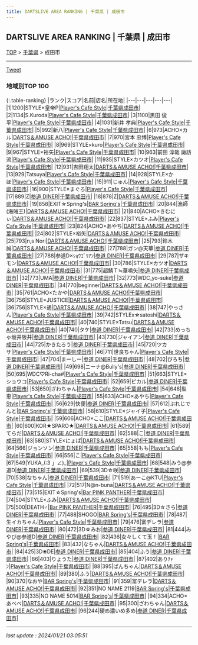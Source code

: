 ```yaml
---
title: DARTSLIVE AREA RANKING | 千葉県 | 成田市
---
```

## DARTSLIVE AREA RANKING | 千葉県 | 成田市

[TOP](/darts/rank/) > [千葉県](/darts/rank/千葉県/) > 成田市

___

<a href="https://twitter.com/share?ref_src=twsrc%5Etfw" data-text="DARTSLIVE AREA RANKING | 千葉県成田市" class="twitter-share-button" data-via="DARTSLIVE" data-hashtags="DARTSLIVE" data-related="DARTSLIVE" data-show-count="false">Tweet</a>

### 地域別TOP 100

{:.table-ranking}
|ランク|スコア|名前|店名|所在地|
|---|---|---|---|---|
|1|1200|STYLE×皇帝P|<a href="https://search.dartslive.com/jp/shop/0fefd78ac34af4940d9b047a20a7ba1e">Player's Cafe Style</a>|<a href="/darts/rank/千葉県/成田市">千葉県成田市</a>|
|2|1134|S.Kuroda|<a href="https://search.dartslive.com/jp/shop/0fefd78ac34af4940d9b047a20a7ba1e">Player's Cafe Style</a>|<a href="/darts/rank/千葉県/成田市">千葉県成田市</a>|
|3|1100|黒田 俊平|<a href="https://search.dartslive.com/jp/shop/0fefd78ac34af4940d9b047a20a7ba1e">Player's Cafe Style</a>|<a href="/darts/rank/千葉県/成田市">千葉県成田市</a>|
|4|1031|新井 孝典|<a href="https://search.dartslive.com/jp/shop/0fefd78ac34af4940d9b047a20a7ba1e">Player's Cafe Style</a>|<a href="/darts/rank/千葉県/成田市">千葉県成田市</a>|
|5|992|新八|<a href="https://search.dartslive.com/jp/shop/0fefd78ac34af4940d9b047a20a7ba1e">Player's Cafe Style</a>|<a href="/darts/rank/千葉県/成田市">千葉県成田市</a>|
|6|973|ACHO×カル|<a href="https://search.dartslive.com/jp/shop/e1f2efac59a40b9b0d9b047a20a7ba1e">DARTS＆AMUSE ACHO!</a>|<a href="/darts/rank/千葉県/成田市">千葉県成田市</a>|
|7|970|宮本 忠博|<a href="https://search.dartslive.com/jp/shop/0fefd78ac34af4940d9b047a20a7ba1e">Player's Cafe Style</a>|<a href="/darts/rank/千葉県/成田市">千葉県成田市</a>|
|8|969|STYLE×kuro|<a href="https://search.dartslive.com/jp/shop/0fefd78ac34af4940d9b047a20a7ba1e">Player's Cafe Style</a>|<a href="/darts/rank/千葉県/成田市">千葉県成田市</a>|
|9|967|STYLE×裕矢|<a href="https://search.dartslive.com/jp/shop/0fefd78ac34af4940d9b047a20a7ba1e">Player's Cafe Style</a>|<a href="/darts/rank/千葉県/成田市">千葉県成田市</a>|
|10|963|前田 淳哉 諏訪流|<a href="https://search.dartslive.com/jp/shop/0fefd78ac34af4940d9b047a20a7ba1e">Player's Cafe Style</a>|<a href="/darts/rank/千葉県/成田市">千葉県成田市</a>|
|11|935|STYLE×カツオ|<a href="https://search.dartslive.com/jp/shop/0fefd78ac34af4940d9b047a20a7ba1e">Player's Cafe Style</a>|<a href="/darts/rank/千葉県/成田市">千葉県成田市</a>|
|12|931|吉田翔太|<a href="https://search.dartslive.com/jp/shop/e1f2efac59a40b9b0d9b047a20a7ba1e">DARTS＆AMUSE ACHO!</a>|<a href="/darts/rank/千葉県/成田市">千葉県成田市</a>|
|13|929|Tatsuya|<a href="https://search.dartslive.com/jp/shop/0fefd78ac34af4940d9b047a20a7ba1e">Player's Cafe Style</a>|<a href="/darts/rank/千葉県/成田市">千葉県成田市</a>|
|14|928|STYLE×かほ|<a href="https://search.dartslive.com/jp/shop/0fefd78ac34af4940d9b047a20a7ba1e">Player's Cafe Style</a>|<a href="/darts/rank/千葉県/成田市">千葉県成田市</a>|
|15|911|じゅん|<a href="https://search.dartslive.com/jp/shop/0fefd78ac34af4940d9b047a20a7ba1e">Player's Cafe Style</a>|<a href="/darts/rank/千葉県/成田市">千葉県成田市</a>|
|16|900|STYLE×まぐろ|<a href="https://search.dartslive.com/jp/shop/0fefd78ac34af4940d9b047a20a7ba1e">Player's Cafe Style</a>|<a href="/darts/rank/千葉県/成田市">千葉県成田市</a>|
|17|889|Z|<a href="https://search.dartslive.com/jp/shop/fa545dcbedc1035b0d9b047a20a7ba1e">参道 DINER</a>|<a href="/darts/rank/千葉県/成田市">千葉県成田市</a>|
|18|878|Z|<a href="https://search.dartslive.com/jp/shop/e1f2efac59a40b9b0d9b047a20a7ba1e">DARTS＆AMUSE ACHO!</a>|<a href="/darts/rank/千葉県/成田市">千葉県成田市</a>|
|19|858|EXIT☆Spring&#x27;s|<a href="https://search.dartslive.com/jp/shop/c53f537f6ebeb2f70d9b047a20a7ba1e">BAR Spring's</a>|<a href="/darts/rank/千葉県/成田市">千葉県成田市</a>|
|20|844|漁師(海賊王)|<a href="https://search.dartslive.com/jp/shop/e1f2efac59a40b9b0d9b047a20a7ba1e">DARTS＆AMUSE ACHO!</a>|<a href="/darts/rank/千葉県/成田市">千葉県成田市</a>|
|21|840|ACHO×きむにぃ|<a href="https://search.dartslive.com/jp/shop/e1f2efac59a40b9b0d9b047a20a7ba1e">DARTS＆AMUSE ACHO!</a>|<a href="/darts/rank/千葉県/成田市">千葉県成田市</a>|
|22|837|STYLE×ふみ|<a href="https://search.dartslive.com/jp/shop/0fefd78ac34af4940d9b047a20a7ba1e">Player's Cafe Style</a>|<a href="/darts/rank/千葉県/成田市">千葉県成田市</a>|
|23|824|ACHO×あやち|<a href="https://search.dartslive.com/jp/shop/e1f2efac59a40b9b0d9b047a20a7ba1e">DARTS＆AMUSE ACHO!</a>|<a href="/darts/rank/千葉県/成田市">千葉県成田市</a>|
|24|802|STYLE×裕矢|<a href="https://search.dartslive.com/jp/shop/e1f2efac59a40b9b0d9b047a20a7ba1e">DARTS＆AMUSE ACHO!</a>|<a href="/darts/rank/千葉県/成田市">千葉県成田市</a>|
|25|793|n,s Nori|<a href="https://search.dartslive.com/jp/shop/e1f2efac59a40b9b0d9b047a20a7ba1e">DARTS＆AMUSE ACHO!</a>|<a href="/darts/rank/千葉県/成田市">千葉県成田市</a>|
|25|793|鈴木 誠|<a href="https://search.dartslive.com/jp/shop/e1f2efac59a40b9b0d9b047a20a7ba1e">DARTS＆AMUSE ACHO!</a>|<a href="/darts/rank/千葉県/成田市">千葉県成田市</a>|
|27|788|ガン@天華|<a href="https://search.dartslive.com/jp/shop/fa545dcbedc1035b0d9b047a20a7ba1e">参道 DINER</a>|<a href="/darts/rank/千葉県/成田市">千葉県成田市</a>|
|27|788|参道D×ｼｮｳｺﾞﾘｱﾝ|<a href="https://search.dartslive.com/jp/shop/fa545dcbedc1035b0d9b047a20a7ba1e">参道 DINER</a>|<a href="/darts/rank/千葉県/成田市">千葉県成田市</a>|
|29|787|ザキモン|<a href="https://search.dartslive.com/jp/shop/e1f2efac59a40b9b0d9b047a20a7ba1e">DARTS＆AMUSE ACHO!</a>|<a href="/darts/rank/千葉県/成田市">千葉県成田市</a>|
|30|786|STYLE×カツオ|<a href="https://search.dartslive.com/jp/shop/e1f2efac59a40b9b0d9b047a20a7ba1e">DARTS＆AMUSE ACHO!</a>|<a href="/darts/rank/千葉県/成田市">千葉県成田市</a>|
|31|775|超鯖Ｔ≒華鳴矢|<a href="https://search.dartslive.com/jp/shop/fa545dcbedc1035b0d9b047a20a7ba1e">参道 DINER</a>|<a href="/darts/rank/千葉県/成田市">千葉県成田市</a>|
|32|773|UMA|<a href="https://search.dartslive.com/jp/shop/fa545dcbedc1035b0d9b047a20a7ba1e">参道 DINER</a>|<a href="/darts/rank/千葉県/成田市">千葉県成田市</a>|
|32|773|WDC_yo-suke|<a href="https://search.dartslive.com/jp/shop/fa545dcbedc1035b0d9b047a20a7ba1e">参道 DINER</a>|<a href="/darts/rank/千葉県/成田市">千葉県成田市</a>|
|34|770|beginner|<a href="https://search.dartslive.com/jp/shop/e1f2efac59a40b9b0d9b047a20a7ba1e">DARTS＆AMUSE ACHO!</a>|<a href="/darts/rank/千葉県/成田市">千葉県成田市</a>|
|35|761|ACHO×たかや|<a href="https://search.dartslive.com/jp/shop/e1f2efac59a40b9b0d9b047a20a7ba1e">DARTS＆AMUSE ACHO!</a>|<a href="/darts/rank/千葉県/成田市">千葉県成田市</a>|
|36|756|STYLE×JUSTICE|<a href="https://search.dartslive.com/jp/shop/e1f2efac59a40b9b0d9b047a20a7ba1e">DARTS＆AMUSE ACHO!</a>|<a href="/darts/rank/千葉県/成田市">千葉県成田市</a>|
|36|756|STYLE×通|<a href="https://search.dartslive.com/jp/shop/e1f2efac59a40b9b0d9b047a20a7ba1e">DARTS＆AMUSE ACHO!</a>|<a href="/darts/rank/千葉県/成田市">千葉県成田市</a>|
|38|747|やっさん|<a href="https://search.dartslive.com/jp/shop/0fefd78ac34af4940d9b047a20a7ba1e">Player's Cafe Style</a>|<a href="/darts/rank/千葉県/成田市">千葉県成田市</a>|
|39|742|STYLEⅹ☆satoshi|<a href="https://search.dartslive.com/jp/shop/e1f2efac59a40b9b0d9b047a20a7ba1e">DARTS＆AMUSE ACHO!</a>|<a href="/darts/rank/千葉県/成田市">千葉県成田市</a>|
|40|740|STYLE×Tatsu|<a href="https://search.dartslive.com/jp/shop/e1f2efac59a40b9b0d9b047a20a7ba1e">DARTS＆AMUSE ACHO!</a>|<a href="/darts/rank/千葉県/成田市">千葉県成田市</a>|
|40|740|タケ|<a href="https://search.dartslive.com/jp/shop/fa545dcbedc1035b0d9b047a20a7ba1e">参道 DINER</a>|<a href="/darts/rank/千葉県/成田市">千葉県成田市</a>|
|42|733|めっちゃ坂井阪井|<a href="https://search.dartslive.com/jp/shop/fa545dcbedc1035b0d9b047a20a7ba1e">参道 DINER</a>|<a href="/darts/rank/千葉県/成田市">千葉県成田市</a>|
|43|730|ジャイアン|<a href="https://search.dartslive.com/jp/shop/fa545dcbedc1035b0d9b047a20a7ba1e">参道 DINER</a>|<a href="/darts/rank/千葉県/成田市">千葉県成田市</a>|
|44|725|かきたろう|<a href="https://search.dartslive.com/jp/shop/fa545dcbedc1035b0d9b047a20a7ba1e">参道 DINER</a>|<a href="/darts/rank/千葉県/成田市">千葉県成田市</a>|
|45|720|ツカサ|<a href="https://search.dartslive.com/jp/shop/0fefd78ac34af4940d9b047a20a7ba1e">Player's Cafe Style</a>|<a href="/darts/rank/千葉県/成田市">千葉県成田市</a>|
|46|711|世良ちゃん|<a href="https://search.dartslive.com/jp/shop/0fefd78ac34af4940d9b047a20a7ba1e">Player's Cafe Style</a>|<a href="/darts/rank/千葉県/成田市">千葉県成田市</a>|
|47|704|まーしー|<a href="https://search.dartslive.com/jp/shop/fa545dcbedc1035b0d9b047a20a7ba1e">参道 DINER</a>|<a href="/darts/rank/千葉県/成田市">千葉県成田市</a>|
|48|702|ぴろち|<a href="https://search.dartslive.com/jp/shop/fa545dcbedc1035b0d9b047a20a7ba1e">参道 DINER</a>|<a href="/darts/rank/千葉県/成田市">千葉県成田市</a>|
|49|698|ニーナ@Bully&#x27;s|<a href="https://search.dartslive.com/jp/shop/fa545dcbedc1035b0d9b047a20a7ba1e">参道 DINER</a>|<a href="/darts/rank/千葉県/成田市">千葉県成田市</a>|
|50|695|WDC♡Ri-cha#|<a href="https://search.dartslive.com/jp/shop/0fefd78ac34af4940d9b047a20a7ba1e">Player's Cafe Style</a>|<a href="/darts/rank/千葉県/成田市">千葉県成田市</a>|
|51|663|STYLE×ショウコ|<a href="https://search.dartslive.com/jp/shop/0fefd78ac34af4940d9b047a20a7ba1e">Player's Cafe Style</a>|<a href="/darts/rank/千葉県/成田市">千葉県成田市</a>|
|52|659|ピカル|<a href="https://search.dartslive.com/jp/shop/fa545dcbedc1035b0d9b047a20a7ba1e">参道 DINER</a>|<a href="/darts/rank/千葉県/成田市">千葉県成田市</a>|
|53|650|ざわちゃん|<a href="https://search.dartslive.com/jp/shop/0fefd78ac34af4940d9b047a20a7ba1e">Player's Cafe Style</a>|<a href="/darts/rank/千葉県/成田市">千葉県成田市</a>|
|54|646|梨恵|<a href="https://search.dartslive.com/jp/shop/0fefd78ac34af4940d9b047a20a7ba1e">Player's Cafe Style</a>|<a href="/darts/rank/千葉県/成田市">千葉県成田市</a>|
|55|633|ACHO×あやち|<a href="https://search.dartslive.com/jp/shop/0fefd78ac34af4940d9b047a20a7ba1e">Player's Cafe Style</a>|<a href="/darts/rank/千葉県/成田市">千葉県成田市</a>|
|56|629|快便|<a href="https://search.dartslive.com/jp/shop/fa545dcbedc1035b0d9b047a20a7ba1e">参道 DINER</a>|<a href="/darts/rank/千葉県/成田市">千葉県成田市</a>|
|57|612|ぷれじでんと|<a href="https://search.dartslive.com/jp/shop/c53f537f6ebeb2f70d9b047a20a7ba1e">BAR Spring's</a>|<a href="/darts/rank/千葉県/成田市">千葉県成田市</a>|
|58|610|STYLE×ジャイ子|<a href="https://search.dartslive.com/jp/shop/0fefd78ac34af4940d9b047a20a7ba1e">Player's Cafe Style</a>|<a href="/darts/rank/千葉県/成田市">千葉県成田市</a>|
|59|606|ACHO×ここ|<a href="https://search.dartslive.com/jp/shop/e1f2efac59a40b9b0d9b047a20a7ba1e">DARTS＆AMUSE ACHO!</a>|<a href="/darts/rank/千葉県/成田市">千葉県成田市</a>|
|60|600|KOR★SPARO★|<a href="https://search.dartslive.com/jp/shop/e1f2efac59a40b9b0d9b047a20a7ba1e">DARTS＆AMUSE ACHO!</a>|<a href="/darts/rank/千葉県/成田市">千葉県成田市</a>|
|61|589|てらだ|<a href="https://search.dartslive.com/jp/shop/e1f2efac59a40b9b0d9b047a20a7ba1e">DARTS＆AMUSE ACHO!</a>|<a href="/darts/rank/千葉県/成田市">千葉県成田市</a>|
|62|588|こ|<a href="https://search.dartslive.com/jp/shop/fa545dcbedc1035b0d9b047a20a7ba1e">参道 DINER</a>|<a href="/darts/rank/千葉県/成田市">千葉県成田市</a>|
|63|580|STYLE×にょぱ|<a href="https://search.dartslive.com/jp/shop/e1f2efac59a40b9b0d9b047a20a7ba1e">DARTS＆AMUSE ACHO!</a>|<a href="/darts/rank/千葉県/成田市">千葉県成田市</a>|
|64|566|ジョンソン|<a href="https://search.dartslive.com/jp/shop/fa545dcbedc1035b0d9b047a20a7ba1e">参道 DINER</a>|<a href="/darts/rank/千葉県/成田市">千葉県成田市</a>|
|65|558|もも|<a href="https://search.dartslive.com/jp/shop/0fefd78ac34af4940d9b047a20a7ba1e">Player's Cafe Style</a>|<a href="/darts/rank/千葉県/成田市">千葉県成田市</a>|
|66|556|こ|<a href="https://search.dartslive.com/jp/shop/0fefd78ac34af4940d9b047a20a7ba1e">Player's Cafe Style</a>|<a href="/darts/rank/千葉県/成田市">千葉県成田市</a>|
|67|549|YUKA_(:3 」∠)_|<a href="https://search.dartslive.com/jp/shop/0fefd78ac34af4940d9b047a20a7ba1e">Player's Cafe Style</a>|<a href="/darts/rank/千葉県/成田市">千葉県成田市</a>|
|68|548|みう@参道D|<a href="https://search.dartslive.com/jp/shop/fa545dcbedc1035b0d9b047a20a7ba1e">参道 DINER</a>|<a href="/darts/rank/千葉県/成田市">千葉県成田市</a>|
|69|539|3D☆咲|<a href="https://search.dartslive.com/jp/shop/fa545dcbedc1035b0d9b047a20a7ba1e">参道 DINER</a>|<a href="/darts/rank/千葉県/成田市">千葉県成田市</a>|
|70|538|なちゃん|<a href="https://search.dartslive.com/jp/shop/fa545dcbedc1035b0d9b047a20a7ba1e">参道 DINER</a>|<a href="/darts/rank/千葉県/成田市">千葉県成田市</a>|
|71|519|あーこ@KTU|<a href="https://search.dartslive.com/jp/shop/0fefd78ac34af4940d9b047a20a7ba1e">Player's Cafe Style</a>|<a href="/darts/rank/千葉県/成田市">千葉県成田市</a>|
|72|517|N@n-buna|<a href="https://search.dartslive.com/jp/shop/e1f2efac59a40b9b0d9b047a20a7ba1e">DARTS＆AMUSE ACHO!</a>|<a href="/darts/rank/千葉県/成田市">千葉県成田市</a>|
|73|515|EXIT☆Spring&#x27;s|<a href="https://search.dartslive.com/jp/shop/adb1cd0e3586ddcc0d9b047a20a7ba1e">Bar PINK PANTHER</a>|<a href="/darts/rank/千葉県/成田市">千葉県成田市</a>|
|74|504|STYLE×ふみ|<a href="https://search.dartslive.com/jp/shop/e1f2efac59a40b9b0d9b047a20a7ba1e">DARTS＆AMUSE ACHO!</a>|<a href="/darts/rank/千葉県/成田市">千葉県成田市</a>|
|75|500|DEATH♂|<a href="https://search.dartslive.com/jp/shop/adb1cd0e3586ddcc0d9b047a20a7ba1e">Bar PINK PANTHER</a>|<a href="/darts/rank/千葉県/成田市">千葉県成田市</a>|
|76|495|3D☆さら|<a href="https://search.dartslive.com/jp/shop/fa545dcbedc1035b0d9b047a20a7ba1e">参道 DINER</a>|<a href="/darts/rank/千葉県/成田市">千葉県成田市</a>|
|77|488|SHOGO|<a href="https://search.dartslive.com/jp/shop/c53f537f6ebeb2f70d9b047a20a7ba1e">BAR Spring's</a>|<a href="/darts/rank/千葉県/成田市">千葉県成田市</a>|
|78|487|生イカちゃん|<a href="https://search.dartslive.com/jp/shop/0fefd78ac34af4940d9b047a20a7ba1e">Player's Cafe Style</a>|<a href="/darts/rank/千葉県/成田市">千葉県成田市</a>|
|79|476|富デレラ|<a href="https://search.dartslive.com/jp/shop/fa545dcbedc1035b0d9b047a20a7ba1e">参道 DINER</a>|<a href="/darts/rank/千葉県/成田市">千葉県成田市</a>|
|80|472|3D☆みお|<a href="https://search.dartslive.com/jp/shop/fa545dcbedc1035b0d9b047a20a7ba1e">参道 DINER</a>|<a href="/darts/rank/千葉県/成田市">千葉県成田市</a>|
|81|444|みやび@参道D|<a href="https://search.dartslive.com/jp/shop/fa545dcbedc1035b0d9b047a20a7ba1e">参道 DINER</a>|<a href="/darts/rank/千葉県/成田市">千葉県成田市</a>|
|82|436|女々しくて玉！|<a href="https://search.dartslive.com/jp/shop/c53f537f6ebeb2f70d9b047a20a7ba1e">BAR Spring's</a>|<a href="/darts/rank/千葉県/成田市">千葉県成田市</a>|
|83|432|なちゃん|<a href="https://search.dartslive.com/jp/shop/e1f2efac59a40b9b0d9b047a20a7ba1e">DARTS＆AMUSE ACHO!</a>|<a href="/darts/rank/千葉県/成田市">千葉県成田市</a>|
|84|425|3D❀DE|<a href="https://search.dartslive.com/jp/shop/fa545dcbedc1035b0d9b047a20a7ba1e">参道 DINER</a>|<a href="/darts/rank/千葉県/成田市">千葉県成田市</a>|
|85|404|ふう|<a href="https://search.dartslive.com/jp/shop/fa545dcbedc1035b0d9b047a20a7ba1e">参道 DINER</a>|<a href="/darts/rank/千葉県/成田市">千葉県成田市</a>|
|86|403|りょうた|<a href="https://search.dartslive.com/jp/shop/fa545dcbedc1035b0d9b047a20a7ba1e">参道 DINER</a>|<a href="/darts/rank/千葉県/成田市">千葉県成田市</a>|
|87|402|ありﾁｬﾝ|<a href="https://search.dartslive.com/jp/shop/0fefd78ac34af4940d9b047a20a7ba1e">Player's Cafe Style</a>|<a href="/darts/rank/千葉県/成田市">千葉県成田市</a>|
|88|395|ぱんちゃん|<a href="https://search.dartslive.com/jp/shop/e1f2efac59a40b9b0d9b047a20a7ba1e">DARTS＆AMUSE ACHO!</a>|<a href="/darts/rank/千葉県/成田市">千葉県成田市</a>|
|89|380|ふう|<a href="https://search.dartslive.com/jp/shop/e1f2efac59a40b9b0d9b047a20a7ba1e">DARTS＆AMUSE ACHO!</a>|<a href="/darts/rank/千葉県/成田市">千葉県成田市</a>|
|90|370|なおや|<a href="https://search.dartslive.com/jp/shop/c53f537f6ebeb2f70d9b047a20a7ba1e">BAR Spring's</a>|<a href="/darts/rank/千葉県/成田市">千葉県成田市</a>|
|91|359|富デレラ|<a href="https://search.dartslive.com/jp/shop/e1f2efac59a40b9b0d9b047a20a7ba1e">DARTS＆AMUSE ACHO!</a>|<a href="/darts/rank/千葉県/成田市">千葉県成田市</a>|
|92|351|NO NAME 2119|<a href="https://search.dartslive.com/jp/shop/c53f537f6ebeb2f70d9b047a20a7ba1e">BAR Spring's</a>|<a href="/darts/rank/千葉県/成田市">千葉県成田市</a>|
|93|335|NO NAME 5014|<a href="https://search.dartslive.com/jp/shop/c53f537f6ebeb2f70d9b047a20a7ba1e">BAR Spring's</a>|<a href="/darts/rank/千葉県/成田市">千葉県成田市</a>|
|94|334|ACHO×あべべ|<a href="https://search.dartslive.com/jp/shop/e1f2efac59a40b9b0d9b047a20a7ba1e">DARTS＆AMUSE ACHO!</a>|<a href="/darts/rank/千葉県/成田市">千葉県成田市</a>|
|95|300|ざわちゃん|<a href="https://search.dartslive.com/jp/shop/e1f2efac59a40b9b0d9b047a20a7ba1e">DARTS＆AMUSE ACHO!</a>|<a href="/darts/rank/千葉県/成田市">千葉県成田市</a>|
|96|244|硬め濃いめ多め|<a href="https://search.dartslive.com/jp/shop/fa545dcbedc1035b0d9b047a20a7ba1e">参道 DINER</a>|<a href="/darts/rank/千葉県/成田市">千葉県成田市</a>|



___

_last update : 2024/01/21 03:05:51_


<script src="https://cdnjs.cloudflare.com/ajax/libs/jquery/3.6.1/jquery.min.js" integrity="sha512-aVKKRRi/Q/YV+4mjoKBsE4x3H+BkegoM/em46NNlCqNTmUYADjBbeNefNxYV7giUp0VxICtqdrbqU7iVaeZNXA==" crossorigin="anonymous" referrerpolicy="no-referrer"></script>
<script src="https://cdnjs.cloudflare.com/ajax/libs/jquery.tablesorter/2.31.3/js/jquery.tablesorter.min.js" integrity="sha512-qzgd5cYSZcosqpzpn7zF2ZId8f/8CHmFKZ8j7mU4OUXTNRd5g+ZHBPsgKEwoqxCtdQvExE5LprwwPAgoicguNg==" crossorigin="anonymous" referrerpolicy="no-referrer"></script>
<link rel="stylesheet" href="https://cdnjs.cloudflare.com/ajax/libs/jquery.tablesorter/2.31.3/css/theme.default.min.css" integrity="sha512-wghhOJkjQX0Lh3NSWvNKeZ0ZpNn+SPVXX1Qyc9OCaogADktxrBiBdKGDoqVUOyhStvMBmJQ8ZdMHiR3wuEq8+w==" crossorigin="anonymous" referrerpolicy="no-referrer" />
<script>
$(function() {
    $(".table-ranking").tablesorter({sortList:[[0, 0]]});
});
</script>

<script async src="https://platform.twitter.com/widgets.js" charset="utf-8"></script>